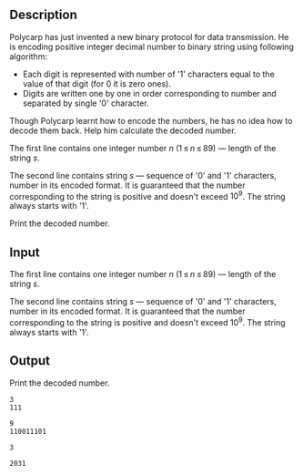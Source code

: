 ## Description

<div><p>Polycarp has just invented a new binary protocol for data transmission. He is encoding positive integer decimal number to binary string using following algorithm:</p><ul> <li> Each digit is represented with number of <span class="tex-font-style-tt">'1'</span> characters equal to the value of that digit (for <span class="tex-font-style-tt">0</span> it is zero ones). </li><li> Digits are written one by one in order corresponding to number and separated by single <span class="tex-font-style-tt">'0'</span> character. </li></ul><p>Though Polycarp learnt how to encode the numbers, he has no idea how to decode them back. Help him calculate the decoded number.</p></div><div class="input-specification"><p>The first line contains one integer number <span class="tex-span"><i>n</i></span> (<span class="tex-span">1 ≤ <i>n</i> ≤ 89</span>) — length of the string <span class="tex-span"><i>s</i></span>.</p><p>The second line contains string <span class="tex-span"><i>s</i></span> — sequence of <span class="tex-font-style-tt">'0'</span> and <span class="tex-font-style-tt">'1'</span> characters, number in its encoded format. It is guaranteed that the number corresponding to the string is positive and doesn't exceed <span class="tex-span">10<sup class="upper-index">9</sup></span>. The string always starts with <span class="tex-font-style-tt">'1'</span>.</p></div><div class="output-specification"><p>Print the decoded number.</p></div>

## Input

<p>The first line contains one integer number <span class="tex-span"><i>n</i></span> (<span class="tex-span">1 ≤ <i>n</i> ≤ 89</span>) — length of the string <span class="tex-span"><i>s</i></span>.</p><p>The second line contains string <span class="tex-span"><i>s</i></span> — sequence of <span class="tex-font-style-tt">'0'</span> and <span class="tex-font-style-tt">'1'</span> characters, number in its encoded format. It is guaranteed that the number corresponding to the string is positive and doesn't exceed <span class="tex-span">10<sup class="upper-index">9</sup></span>. The string always starts with <span class="tex-font-style-tt">'1'</span>.</p>

## Output

<p>Print the decoded number.</p>





```input1
3
111

```




```input2
9
110011101

```




```output1
3

```




```output2
2031

```


